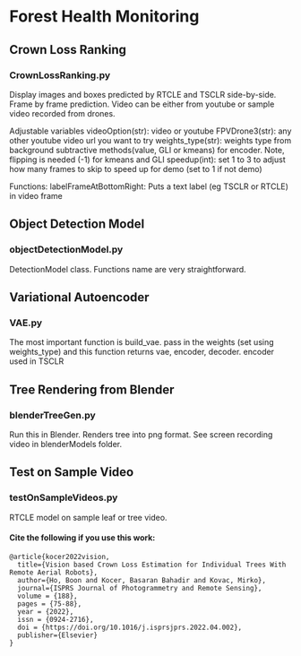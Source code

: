 # Forest Health Monitoring

## Crown Loss Ranking

### CrownLossRanking.py

Display images and boxes predicted by RTCLE and TSCLR side-by-side. Frame by frame prediction. 
Video can be either from youtube or sample video recorded from drones.

Adjustable variables
videoOption(str): video or youtube
FPVDrone3(str): any other youtube video url you want to try
weights_type(str): weights type from background subtractive methods(value, GLI or kmeans) for encoder. Note, flipping is needed (-1) for kmeans and GLI
speedup(int): set 1 to 3 to adjust how many frames to skip to speed up for demo (set to 1 if not demo)

Functions:
labelFrameAtBottomRight: Puts a text label (eg TSCLR or RTCLE) in video frame

## Object Detection Model

### objectDetectionModel.py

DetectionModel class. Functions name are very straightforward.

## Variational Autoencoder

### VAE.py

The most important function is build_vae. pass in the weights (set using weights_type) and this function returns vae, encoder, decoder.
encoder used in TSCLR

## Tree Rendering from Blender

### blenderTreeGen.py

Run this in Blender. Renders tree into png format. See screen recording video in blenderModels folder.

## Test on Sample Video

### testOnSampleVideos.py

RTCLE model on sample leaf or tree video.

#### Cite the following if you use this work:

```
@article{kocer2022vision,
  title={Vision based Crown Loss Estimation for Individual Trees With Remote Aerial Robots},
  author={Ho, Boon and Kocer, Basaran Bahadir and Kovac, Mirko},
  journal={ISPRS Journal of Photogrammetry and Remote Sensing},
  volume = {188},
  pages = {75-88},
  year = {2022},
  issn = {0924-2716},
  doi = {https://doi.org/10.1016/j.isprsjprs.2022.04.002},
  publisher={Elsevier}
}
```
